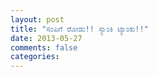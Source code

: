 ```yaml
---
layout: post
title: "ಸಂಪಿಗೆ ರೋಡು!! ಸ್ಯಾಂಕಿ ಟ್ಯಾಂಕು!!"
date: 2013-05-27
comments: false
categories: 
---
```




